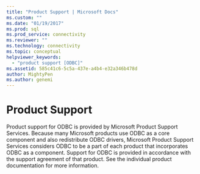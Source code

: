 ```yaml
---
title: "Product Support | Microsoft Docs"
ms.custom: ""
ms.date: "01/19/2017"
ms.prod: sql
ms.prod_service: connectivity
ms.reviewer: ""
ms.technology: connectivity
ms.topic: conceptual
helpviewer_keywords: 
  - "product support [ODBC]"
ms.assetid: 585c41c6-5c5a-437e-a4b4-e32a346b478d
author: MightyPen
ms.author: genemi
---
```

# Product Support
Product support for ODBC is provided by Microsoft Product Support Services. Because many Microsoft products use ODBC as a core component and also redistribute ODBC drivers, Microsoft Product Support Services considers ODBC to be a part of each product that incorporates ODBC as a component. Support for ODBC is provided in accordance with the support agreement of that product. See the individual product documentation for more information.
